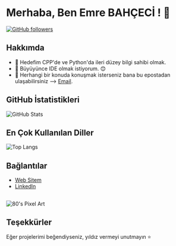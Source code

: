 # Merhaba, Ben Emre BAHÇECİ ! 👋

[![GitHub followers](https://img.shields.io/github/followers/EmreBHCC?label=Follow&style=social)](https://github.com/EmreBHCC)

## Hakkımda
- 🚀 Hedefim CPP'de ve Python'da ileri düzey bilgi sahibi olmak.
- 🌱 Büyüyünce IDE olmak istiyorum. 😊
- 💬 Herhangi bir konuda konuşmak isterseniz bana bu epostadan ulaşabilirsiniz --> [Email](mailto:emrebahceci38@gmail.com).

## GitHub İstatistikleri

![GitHub Stats](https://github-readme-stats.vercel.app/api?username=EmreBHCC&show_icons=true&theme=radical)

## En Çok Kullanılan Diller

![Top Langs](https://github-readme-stats.vercel.app/api/top-langs/?username=EmreBHCC&layout=compact&theme=radical)

## Bağlantılar
- [Web Sitem](https://emrebahceci.com)
- [LinkedIn](https://www.linkedin.com/in/emrebahceci)
##
![80's Pixel Art](https://i.giphy.com/l19ipdY2pjK3d8Omtz.webp)

<!--
## Öne Çıkan Projeler
- [Proje Adı](https://github.com/YourUsername/ProjectName): Proje açıklaması.
- [Proje Adı](https://github.com/YourUsername/ProjectName): Proje açıklaması.
-->



## Teşekkürler
Eğer projelerimi beğendiyseniz, yıldız vermeyi unutmayın ⭐️

